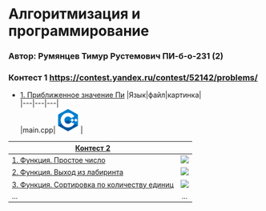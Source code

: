 # Алгоритмизация и программирование  
### Автор: Румянцев Тимур Рустемович ПИ-б-о-231 (2)

### Контест 1 https://contest.yandex.ru/contest/52142/problems/  
  - [1. Приближенное значение Пи](https://contest.yandex.ru/contest/52142/problems/1/)
|Язык|файл|картинка|  
|---|---|---|  
|main.cpp|[<img src="https://github.com/Teru3301/KFU/blob/main/img/cpp.png" width="50"/>](image.png)|
  

|[Контест 2](https://contest.yandex.ru/contest/52676/problems/) |  |
| --- | :-: |
| [1. Функция. Простое число](./contest_02/01/main.cpp) | ![](./img/go.png) |
| [2. Функция. Выход из лабиринта](./contest_02/02/main.go) |  ![](./img/go.png) |
| [3. Функция. Сортировка по количеству единиц](./contest_02/03/main.cpp) | ![](./img/go.png) |
| ... | ... |
